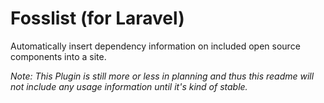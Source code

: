 # Fosslist (for Laravel)

Automatically insert dependency information on included open source components into a site.

_Note: This Plugin is still more or less in planning and thus this readme will not include any usage information until it's kind of stable._
